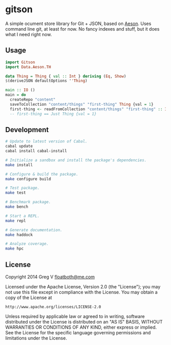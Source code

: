 # gitson

A simple ocument store library for Git + JSON, based on [Aeson].
Uses command line git, at least for now.
No fancy indexes and stuff, but it does what I need right now.

[Aeson]: http://hackage.haskell.org/package/aeson

## Usage

```haskell
import Gitson
import Data.Aeson.TH

data Thing = Thing { val :: Int } deriving (Eq, Show)
$(deriveJSON defaultOptions ''Thing)

main :: IO ()
main = do
  createRepo "content"
  saveToCollection "content/things" "first-thing" Thing {val = 1}
  first-thing <- readFromCollection "content/things" "first-thing" :: IO (Maybe Thing)
  -- first-thing == Just Thing {val = 1}
```

## Development

```bash
# Update to latest version of Cabal.
cabal update
cabal install cabal-install

# Initialize a sandbox and install the package's dependencies.
make install

# Configure & build the package.
make configure build

# Test package.
make test

# Benchmark package.
make bench

# Start a REPL.
make repl

# Generate documentation.
make haddock

# Analyze coverage.
make hpc
```

## License

Copyright 2014 Greg V <floatboth@me.com>

Licensed under the Apache License, Version 2.0 (the "License");
you may not use this file except in compliance with the License.
You may obtain a copy of the License at

    http://www.apache.org/licenses/LICENSE-2.0

Unless required by applicable law or agreed to in writing, software
distributed under the License is distributed on an "AS IS" BASIS,
WITHOUT WARRANTIES OR CONDITIONS OF ANY KIND, either express or implied.
See the License for the specific language governing permissions and
limitations under the License.
